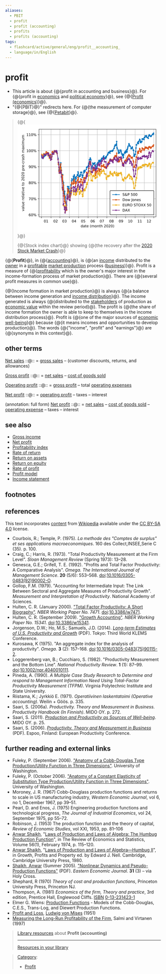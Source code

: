 ```yaml
---
aliases:
  - PBIT
  - profit
  - profit (accounting)
  - profits
  - profits (accounting)
tags:
  - flashcard/active/general/eng/profit__accounting_
  - language/in/English
---
```


# profit

- This article is about {@{profit in accounting and business}@}. For {@{profit in [economics](economics.md) and [political economy](political%20economy.md)}@}, see {@{[Profit \(economics\)](profit%20(economics).md)}@}.
- "{@{PBIT}@}" redirects here. For {@{the measurement of computer storage}@}, see {@{[Petabit](petabit.md#multiple%20bits)}@}. <!--SR:!2026-01-05,263,330!2026-01-21,276,330!2025-12-28,257,330!2026-01-18,274,330!2025-12-16,248,330!2025-12-10,243,330-->

<!-- | ![](../../archives/Wikimedia%20Commons/Text%20document%20with%20red%20question%20mark.svg) | This article includes a [list of references](https://en.wikipedia.org/wiki/Wikipedia:Citing%20sources), [related reading](https://en.wikipedia.org/wiki/Wikipedia:Further%20reading), or [external links](https://en.wikipedia.org/wiki/Wikipedia:External%20links), __but its sources remain unclear because it lacks [inline citations](https://en.wikipedia.org/wiki/Wikipedia:Citing%20sources#Inline%20citations)__. Please help [improve](https://en.wikipedia.org/wiki/Wikipedia:WikiProject%20Reliability) this article by [introducing](https://en.wikipedia.org/wiki/Wikipedia:When%20to%20cite) more precise citations. _\(May 2020\)__\([Learn how and when to remove this message](https://en.wikipedia.org/wiki/Help:Maintenance%20template%20removal)\)_ | -->

> {@{![Stock index chart of 2020 with stock market crash](../../archives/Wikimedia%20Commons/Stock-indices-2020crash+recovery.svg)}@}
>
> {@{Stock index chart}@} showing {@{the recovery after the [2020 Stock Market Crash](2020%20stock%20market%20crash.md)}@} <!--SR:!2025-10-03,174,310!2025-12-17,248,330!2025-12-25,255,330-->

{@{__Profit__}@}, in {@{[accounting](accounting.md)}@}, is {@{an [income](income.md) distributed to the [owner](ownership.md) in a [profitable](profit%20(economics).md) [market production](market%20production.md) process \([business](business.md)\)}@}. Profit is a measure of {@{[profitability](profitability.md) which is the owner's major interest in the income-formation process of market production}@}. There are {@{several profit measures in common use}@}. <!--SR:!2026-01-31,284,330!2026-02-12,294,330!2025-12-18,249,330!2026-04-05,293,290!2026-01-31,284,330-->

{@{Income formation in market production}@} is always {@{a balance between income generation and [income distribution](income%20distribution.md)}@}. The income generated is always {@{distributed to the [stakeholders](stakeholder%20(corporate).md) of production as [economic value](economic%20value.md) within the review period}@}. The profit is {@{the share of income formation the owner is able to keep to themselves in the income distribution process}@}. Profit is {@{one of the major sources of [economic](economics.md) [well-being](well-being.md)}@} because {@{it means incomes and opportunities to develop production}@}. The words {@{"income", "profit" and "earnings"}@} are {@{synonyms in this context}@}. <!--SR:!2026-01-21,276,330!2026-02-04,287,330!2025-12-20,251,330!2026-01-12,269,330!2025-12-13,246,330!2025-12-19,250,330!2026-01-27,281,330!2025-12-30,257,330-->

## other terms

[Net sales](net%20sales.md) ::@:: = [gross sales](gross%20sales.md#gross%20sales%20and%20net%20sales) – \(customer discounts, returns, and allowances\) <!--SR:!2025-12-11,244,330!2026-02-08,290,330-->

[Gross profit](gross%20profit.md) ::@:: = [net sales](net%20sales.md) – [cost of goods sold](cost%20of%20goods%20sold.md) <!--SR:!2026-01-10,268,330!2026-01-19,275,330-->

[Operating profit](operating%20profit.md) ::@:: = [gross profit](gross%20profit.md) – total [operating expenses](operating%20expense.md) <!--SR:!2025-12-27,256,330!2026-02-05,288,330-->

[Net profit](net%20profit.md) ::@:: = [operating profit](operating%20profit.md) – taxes – interest <!--SR:!2025-12-18,250,330!2025-12-17,249,330-->

(annotation: full form) [Net profit](net%20profit.md) ::@:: = [net sales](net%20sales.md) – [cost of goods sold](cost%20of%20goods%20sold.md) – [operating expense](operating%20expense.md) – taxes – interest <!--SR:!2025-08-01,125,290!2025-08-22,137,290-->

## see also

- [Gross income](gross%20income.md)
- [Net profit](net%20profit.md)
- [Profitability index](profitability%20index.md)
- [Rate of return](rate%20of%20return.md)
- [Return on assets](return%20on%20assets.md)
- [Return on equity](return%20on%20equity.md)
- [Rate of profit](rate%20of%20profit.md)
- [Profit model](profit%20model.md)
- [Income statement](income%20statement.md)

## footnotes

## references

This text incorporates [content](https://en.wikipedia.org/wiki/profit_(accounting)) from [Wikipedia](Wikipedia.md) available under the [CC BY-SA 4.0](https://creativecommons.org/licenses/by-sa/4.0/) license.

- <a id="CITEREFCourboisTemple, P.1975"></a> Courbois, R.; Temple, P. \(1975\). _La methode des "Comptes de surplus" et ses applications macroeconomiques_. 160 des Collect,INSEE,Serie C \(35\). p. 100.
- <a id="CITEREFCraigHarris, R.1973"></a> Craig, C.; Harris, R. \(1973\). "Total Productivity Measurement at the Firm Level". _Sloan Management Review_ \(Spring 1973\): 13–28.
- <a id="CITEREFGenescaGrifell, T. E.1992"></a> Genesca, G.E.; Grifell, T. E. \(1992\). "Profits and Total Factor Productivity: A Comparative Analysis". _Omega. The International Journal of Management Science_. __20__ \(5/6\): 553–568. [doi](doi%20(identifier).md):[10.1016/0305-0483\(92\)90002-O](https://doi.org/10.1016%2F0305-0483%2892%2990002-O).
- <a id="CITEREFGollop1979"></a> Gollop, F.M. \(1979\). "Accounting for Intermediate Input: The Link Between Sectoral and Aggregate Measures of Productivity Growth". _Measurement and Interpretation of Productivity_. National Academy of Sciences.
- <a id="CITEREFHulten2000"></a> Hulten, C. R. \(January 2000\). ["Total Factor Productivity: A Short Biography"](https://doi.org/10.3386%2Fw7471). _NBER Working Paper No. 7471_. [doi](doi%20(identifier).md):[10.3386/w7471](https://doi.org/10.3386%2Fw7471).
- <a id="CITEREFHulten2009"></a> Hulten, C. R. \(September 2009\). ["Growth Accounting"](https://doi.org/10.3386%2Fw15341). _NBER Working Paper No. 15341_. [doi](doi%20(identifier).md):[10.3386/w15341](https://doi.org/10.3386%2Fw15341).
- <a id="CITEREFJorgensonHo, M.S.Samuels, J.D.2014"></a> Jorgenson, D.W.; Ho, M.S.; Samuels, J.D. \(2014\). [_Long-term Estimates of U.S. Productivity and Growth_](http://www.worldklems.net/conferences/worldklems2014/worldklems2014_Ho.pdf) \(PDF\). Tokyo: Third World KLEMS Conference.
- <a id="CITEREFKurosawa1975"></a> Kurosawa, K \(1975\). "An aggregate index for the analysis of productivity". _Omega_. __3__ \(2\): 157–168. [doi](doi%20(identifier).md):[10.1016/0305-0483\(75\)90115-2](https://doi.org/10.1016%2F0305-0483%2875%2990115-2).
- <a id="CITEREFLoggerenberg vanCucchiaro, S.1982"></a> Loggerenberg van, B.; Cucchiaro, S. \(1982\). "Productivity Measurement and the Bottom Line". _National Productivity Review_. __1__ \(1\): 87–99. [doi](doi%20(identifier).md):[10.1002/npr.4040010111](https://doi.org/10.1002%2Fnpr.4040010111).
- <a id="CITEREFPineda1990"></a> Pineda, A. \(1990\). _A Multiple Case Study Research to Determine and respond to Management Information Need Using Total-Factor Productivity Measurement \(TFPM\)_. Virginia Polytechnic Institute and State University.
- <a id="CITEREFRiistamaJyrkkiö E.1971"></a> Riistama, K.; Jyrkkiö E. \(1971\). _Operatiivinen laskentatoimi \(Operative accounting\)_. Weilin + Göös. p. 335.
- <a id="CITEREFSaari2006a"></a> Saari, S. \(2006a\). _Productivity. Theory and Measurement in Business. Productivity Handbook \(In Finnish\)_. MIDO OY. p. 272.
- <a id="CITEREFSaari2011"></a> Saari, S. \(2011\). [_Production and Productivity as Sources of Well-being_](http://www.mido.fi/Index_tiedostot/Artikkeli%202011.htm). MIDO OY. p. 25.
- <a id="CITEREFSaari2006"></a> Saari, S. \(2006\). [_Productivity. Theory and Measurement in Business_](http://www.mido.fi/Index_tiedostot/Productivity%202006.htm) \(PDF\). Espoo, Finland: European Productivity Conference.

## further reading and external links

- <a id="CITEREFFuleky2006"></a> Fuleky, P. \(September 2006\). ["Anatomy of a Cobb-Douglas Type Production/Utility Function in Three Dimensions"](http://www2.hawaii.edu/~fuleky/anatomy/anatomy.html). University of Washington.
- <a id="CITEREFFuleky2006"></a> Fuleky, P. \(October 2006\). ["Anatomy of a Constant Elasticity of Substitution Type Production/Utility Function in Three Dimensions"](http://www2.hawaii.edu/~fuleky/anatomy/anatomy2.html). University of Washington.
- Moroney, J. R. \(1967\) Cobb-Douglass production functions and returns to scale in US manufacturing industry, _Western Economic Journal_, vol 6, no 1, December 1967, pp 39–51.
- Pearl, D. and Enos, J. \(1975\) Engineering production functions and technological progress, _The Journal of Industrial Economics_, vol 24, September 1975, pp 55–72.
- Robinson, J. \(1953\) The production function and the theory of capital, _Review of Economic Studies_, vol XXI, 1953, pp. 81–106
- [Anwar Shaikh](Anwar%20Shaikh%20(economist).md), "[Laws of Production and Laws of Algebra: The Humbug Production Function](https://web.archive.org/web/20050518113632/http://homepage.newschool.edu/~AShaikh/humbug.pdf)", in The Review of Economics and Statistics, Volume 56\(1\), February 1974, p. 115–120.
- [Anwar Shaikh](Anwar%20Shaikh%20(economist).md), "[Laws of Production and Laws of Algebra—Humbug II](https://web.archive.org/web/20050518112119/http://homepage.newschool.edu/~AShaikh/humbug2.pdf)", in Growth, Profits and Property ed. by Edward J. Nell. Cambridge, Cambridge University Press, 1980.
- <a id="CITEREFShaikh2005"></a> [Shaikh, Anwar](Anwar%20Shaikh%20(economist).md) \(Summer 2005\). ["Nonlinear Dynamics and Pseudo-Production Functions"](http://college.holycross.edu/eej/Volume31/V31N3P447_466.pdf) \(PDF\). _Eastern Economic Journal_. __31__ \(3\) – via Holy Cross.
- Shephard, R \(1970\) _Theory of cost and production functions_, Princeton University Press, Princeton NJ.
- Thompson, A. \(1981\) _Economics of the firm, Theory and practice_, 3rd edition, Prentice Hall, Englewood Cliffs. [ISBN](ISBN%20(identifier).md) [0-13-231423-1](https://en.wikipedia.org/wiki/Special:BookSources/0-13-231423-1)
- Elmer G. Wiens: [Production Functions](http://www.egwald.ca/economics/productionfunctions.php) - Models of the Cobb-Douglas, C.E.S., Trans-Log, and Diewert Production Functions.
- [Profit and Loss](https://mises.org/story/2321), [Ludwig von Mises](Ludwig%20von%20Mises.md) \(1951\)
- [Measuring the Long-Run Profitability of the Firm](https://web.archive.org/web/20080617083141/http://lipas.uwasa.fi/~ts/smuc/smuc.html), Salmi and Virtanen \(1997\)

> [Library resources](https://en.wikipedia.org/wiki/Wikipedia:The%20Wikipedia%20Library) about __Profit \(accounting\)__
>
> ---
>
> [Resources in your library](https://ftl.toolforge.org/cgi-bin/ftl?st=wp&su=Profit+%28accounting%29)

<!-- markdownlint MD028 -->

> [Category](https://en.wikipedia.org/wiki/Help:Category):
>
> - [Profit](https://en.wikipedia.org/wiki/Category:Profit)
